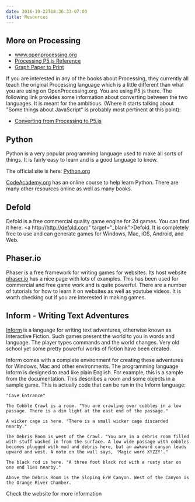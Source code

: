 ```yaml
---
date: 2016-10-22T18:36:33-07:00
title: Resources
---
```


## More on Processing

- <a href="http://www.openprocessing.org" target="_blank">www.openprocessing.org</a>
- <a href="http://www.p5js.org/reference" target="_blank">Processing P5.js Reference</a>
- <a href="/images/graphpaper_85x11.pdf" target="_blank">Graph Paper to Print</a>

If you are interested in any of the books about Processing, they currently all teach the original Processing language which is a little different than what you are using on OpenProcessing.org.  You are using P5.js there.  The following link provides some information about converting between the two languages.  It is meant for the ambitious.  (Where it starts talking about "Some things about JavaScript" is probably most pertinent at this point):

- <a href="https://github.com/processing/p5.js/wiki/Processing-transition" target="_blank">Converting from Processing to P5.js</a>

## Python

Python is a very popular programming language used to make all sorts of things.  It is fairly easy to learn and is a good language to know.

The official site is here:  <a href="http://python.org" target="_blank">Python.org</a>

<a href="https://www.codecademy.com/learn/python">CodeAcademy.org</a> has an online course to help learn Python.  There are many other resources online as well as many books.

## Defold

Defold is a free commercial quality game engine for 2d games.  You can find it here:  <a http://http://defold.com" target="_blank">Defold</a>.  It is completely free to use and can generate games for Windows, Mac, iOS, Android, and Web.

## Phaser.io

Phaser is a free framework for writing games for websites.  Its host website <a href="http://phaser.io" target="_blank">phaser.io</a> has a nice page with lots of examples.  This has been used for commercial and free game work and is quite powerful.  There are a number of tutorials for how to learn it on websites as well as youtube videos.  It is worth checking out if you are interested in making games.

## Inform - Writing Text Adventures

<a href="http://inform7.com/" target="_blank">Inform</a> is a language for writing text adventures, otherwise known as Interactive Fiction.  Such games present the world to you in words and language.  The player types commands and the world changes.  Very old school yet some pretty powerful works of fiction have been created.

Inform comes with a complete environment for creating these adventures for Windows, Mac and other environments.  The programming language Inform is designed to read like plain English.  For example, this is a sample from the documentation.  This describes a room and some objects in a sample game.  This is actually code that can be run in the Inform language:

    "Cave Entrance"

    The Cobble Crawl is a room. "You are crawling over cobbles in a low passage. There is a dim light at the east end of the passage."

    A wicker cage is here. "There is a small wicker cage discarded nearby."

    The Debris Room is west of the Crawl. "You are in a debris room filled with stuff washed in from the surface. A low wide passage with cobbles becomes plugged with mud and debris here, but an awkward canyon leads upward and west. A note on the wall says, 'Magic word XYZZY'."

    The black rod is here. "A three foot black rod with a rusty star on one end lies nearby."

    Above the Debris Room is the Sloping E/W Canyon. West of the Canyon is the Orange River Chamber.

Check the website for more information